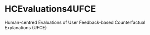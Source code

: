 # HCEvaluations4UFCE
Human-centred Evaluations of User Feedback-based Counterfactual Explanations (UFCE)
